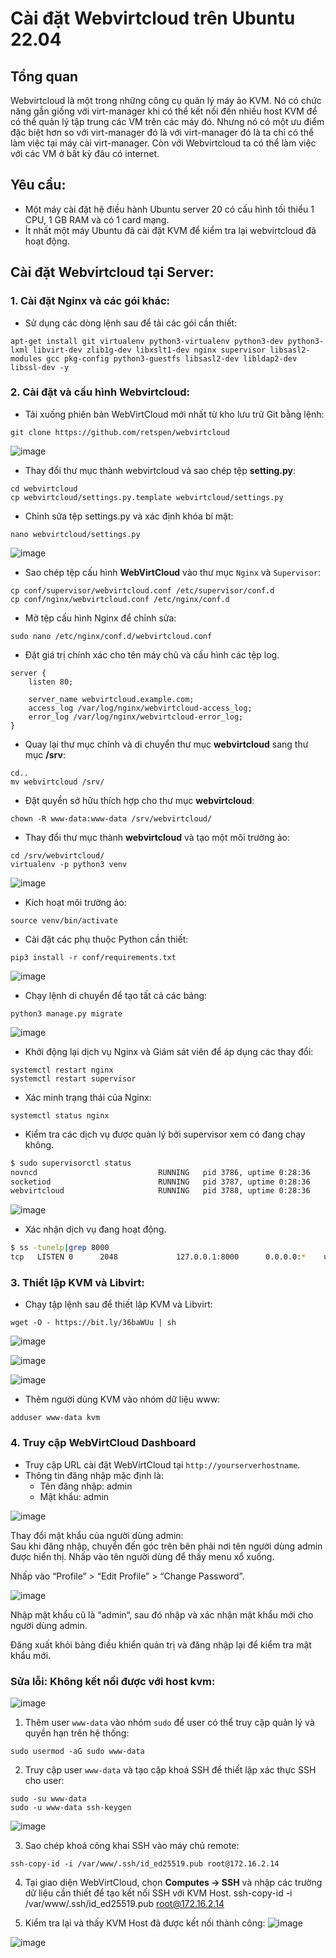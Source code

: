 # Cài đặt Webvirtcloud trên Ubuntu 22.04

## Tổng quan
Webvirtcloud là một trong những công cụ quản lý máy ảo KVM. Nó có chức năng gần giống với virt-manager khi có thể kết nối đến nhiều host KVM để có thể quản lý tập trung các VM trên các máy đó. Nhưng nó có một ưu điểm đặc biệt hơn so với virt-manager đó là với virt-manager đó là ta chỉ có thể làm việc tại máy cài virt-manager. Còn với Webvirtcloud ta có thể làm việc với các VM ở bất kỳ đâu có internet.

## Yêu cầu: 
- Một máy cài đặt hệ điều hành Ubuntu server 20 có cấu hình tối thiểu 1 CPU, 1 GB RAM và có 1 card mạng.
- Ít nhất một máy Ubuntu đã cài đặt KVM để kiểm tra lại webvirtcloud đã hoạt động.

## Cài đặt Webvirtcloud tại Server: 
### 1. Cài đặt Nginx và các gói khác:
- Sử dụng các dòng lệnh sau để tải các gói cần thiết: 

```
apt-get install git virtualenv python3-virtualenv python3-dev python3-lxml libvirt-dev zlib1g-dev libxslt1-dev nginx supervisor libsasl2-modules gcc pkg-config python3-guestfs libsasl2-dev libldap2-dev libssl-dev -y
```

### 2. Cài đặt và cấu hình Webvirtcloud: 
- Tải xuống phiên bản WebVirtCloud mới nhất từ kho lưu trữ Git bằng lệnh:

```
git clone https://github.com/retspen/webvirtcloud
```

![image](https://github.com/user-attachments/assets/c84f3ead-9dcd-4d2c-9a95-89eb0add123e)

- Thay đổi thư mục thành webvirtcloud và sao chép tệp **setting.py**: 

```
cd webvirtcloud
cp webvirtcloud/settings.py.template webvirtcloud/settings.py
```

- Chỉnh sửa tệp settings.py và xác định khóa bí mật:

```
nano webvirtcloud/settings.py
```

![image](https://github.com/user-attachments/assets/0b54ff09-e151-48b8-a840-01270b4842fa)

- Sao chép tệp cấu hình **WebVirtCloud** vào thư mục `Nginx` và `Supervisor`:

```
cp conf/supervisor/webvirtcloud.conf /etc/supervisor/conf.d
cp conf/nginx/webvirtcloud.conf /etc/nginx/conf.d
```

- Mở tệp cấu hình Nginx để chỉnh sửa:
```
sudo nano /etc/nginx/conf.d/webvirtcloud.conf
```

- Đặt giá trị chính xác cho tên máy chủ và cấu hình các tệp log.
```nginx
server {
    listen 80;

    server_name webvirtcloud.example.com;
    access_log /var/log/nginx/webvirtcloud-access_log;
    error_log /var/log/nginx/webvirtcloud-error_log;
}
```

- Quay lại thư mục chính và di chuyển thư mục **webvirtcloud** sang thư mục **/srv**:

```
cd..
mv webvirtcloud /srv/
```

- Đặt quyền sở hữu thích hợp cho thư mục **webvirtcloud**:

```
chown -R www-data:www-data /srv/webvirtcloud/
```

- Thay đổi thư mục thành **webvirtcloud** và tạo một môi trường ảo: 

```
cd /srv/webvirtcloud/
virtualenv -p python3 venv
```

![image](https://github.com/user-attachments/assets/29b57002-baf4-44c2-953d-c30715adc56f)

- Kích hoạt môi trường ảo:

```
source venv/bin/activate
```


-  Cài đặt các phụ thuộc Python cần thiết:

```
pip3 install -r conf/requirements.txt
```

![image](https://github.com/user-attachments/assets/8e90423f-c873-4587-945e-6289401866bb)

- Chạy lệnh di chuyển để tạo tất cả các bảng:

```
python3 manage.py migrate
```

![image](https://github.com/user-attachments/assets/32ce930b-b5eb-49b5-9f72-5dca5fbd9890)

- Khởi động lại dịch vụ Nginx và Giám sát viên để áp dụng các thay đổi:

```
systemctl restart nginx
systemctl restart supervisor
```

- Xác minh trạng thái của Nginx:

```
systemctl status nginx
```
- Kiểm tra các dịch vụ được quản lý bởi supervisor xem có đang chạy không.
```bash
$ sudo supervisorctl status
novncd                           RUNNING   pid 3786, uptime 0:28:36
socketiod                        RUNNING   pid 3787, uptime 0:28:36
webvirtcloud                     RUNNING   pid 3788, uptime 0:28:36
```

![image](https://github.com/user-attachments/assets/7da718dc-088d-489f-aa68-d9cf595e2be5)

- Xác nhận dịch vụ đang hoạt động.
```bash
$ ss -tunelp|grep 8000
tcp   LISTEN 0      2048             127.0.0.1:8000      0.0.0.0:*    uid:33 ino:30133 sk:1001 cgroup:/system.slice/supervisor.service <-> 
```

### 3. Thiết lập KVM và Libvirt:
- Chạy tập lệnh sau để thiết lập KVM và Libvirt:

```
wget -O - https://bit.ly/36baWUu | sh
```
![image](https://github.com/user-attachments/assets/021e8225-7b57-4091-8fc7-c3da5681697d)

![image](https://github.com/user-attachments/assets/d0652dfb-fbc3-4b11-9748-96372e47561d)


![image](https://github.com/user-attachments/assets/a55559f2-6ee1-4886-ba3a-f03c238c6e1e)

- Thêm người dùng KVM vào nhóm dữ liệu www: 

```
adduser www-data kvm
```

### 4. Truy cập WebVirtCloud Dashboard 
- Truy cập URL cài đặt WebVirtCloud tại `http://yourserverhostname`.
- Thông tin đăng nhập mặc định là:
  - Tên đăng nhập: admin
  - Mật khẩu: admin

![image](https://github.com/user-attachments/assets/b628e1a3-a911-4b8f-942e-9a049eab30e6)

Thay đổi mật khẩu của người dùng admin:  
Sau khi đăng nhập, chuyển đến góc trên bên phải nơi tên người dùng admin được hiển thị. Nhấp vào tên người dùng để thấy menu xổ xuống.

Nhấp vào “Profile” > “Edit Profile” > “Change Password”.

![image](https://github.com/user-attachments/assets/68f28c97-7503-456c-acca-58ab97e8179f)

Nhập mật khẩu cũ là “admin“, sau đó nhập và xác nhận mật khẩu mới cho người dùng admin.

Đăng xuất khỏi bảng điều khiển quản trị và đăng nhập lại để kiểm tra mật khẩu mới.

### Sửa lỗi: Không kết nối được với host kvm:  
![image](https://github.com/user-attachments/assets/3da5b672-8281-48c0-8fdb-9109a8cac09d)

1. Thêm user `www-data` vào nhóm `sudo` để user có thể truy cập quản lý và quyền hạn trên hệ thống:
```
sudo usermod -aG sudo www-data
```

2. Truy cập user `www-data` và tạo cặp khoá SSH để thiết lập xác thực SSH cho user:
```
sudo -su www-data
sudo -u www-data ssh-keygen
```

![image](https://github.com/user-attachments/assets/d5083efa-7ba0-4ce4-8b57-a2e9372814d3)

3. Sao chép khoá công khai SSH vào máy chủ remote:
```
ssh-copy-id -i /var/www/.ssh/id_ed25519.pub root@172.16.2.14
``` 

4. Tại giao diện WebVirtCloud, chọn **Computes -> SSH** và nhập các trường dữ liệu cần thiết để tạo kết nối SSH với KVM Host.
ssh-copy-id -i /var/www/.ssh/id_ed25519.pub root@172.16.2.14

5. Kiểm tra lại và thấy KVM Host đã được kết nối thành công:
![image](https://github.com/user-attachments/assets/4a591270-fd50-43ee-87db-fee6bce7233f)

![image](https://github.com/user-attachments/assets/d34ce8dd-9547-476b-a7e1-57867ea8e87c)

